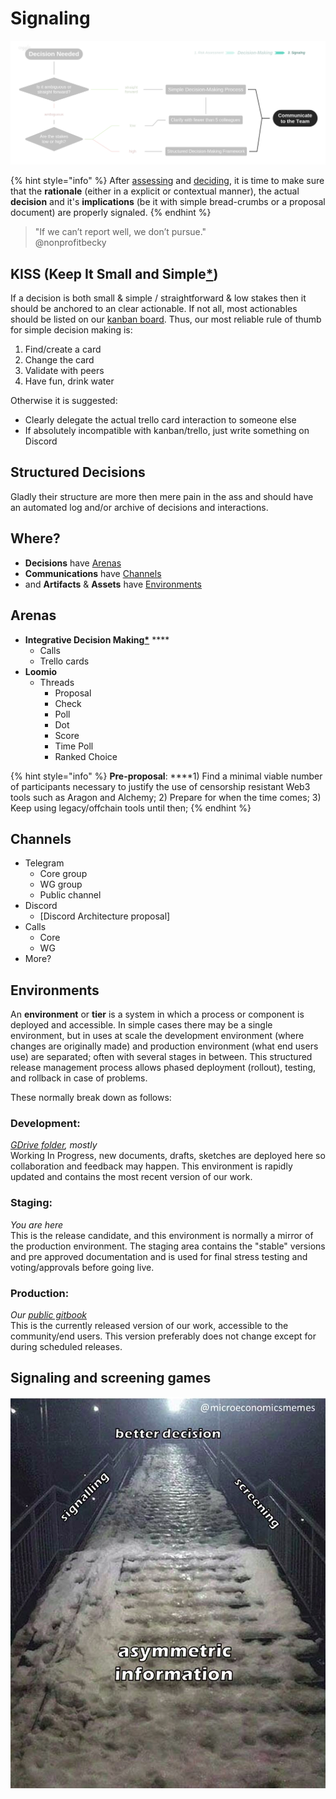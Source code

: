 # Signaling

![](../.gitbook/assets/decisions-3.png)

{% hint style="info" %}
After [assessing](risk-assessment.md) and [deciding](./), it is time to make sure that the **rationale** \(either in a explicit or contextual manner\), the actual **decision** and it's **implications** \(be it with simple bread-crumbs or a proposal document\) are properly signaled.
{% endhint %}

> "If we can’t report well, we don’t pursue."   
> @nonprofitbecky

## KISS \(Keep It Small and Simple[\*](https://www.interaction-design.org/literature/topics/keep-it-simple-stupid)\)

If a decision is both small & simple / straightforward & low stakes then it should be anchored to an clear actionable. If not all, most actionables should be listed on our [kanban board](https://trello.com/b/XrAjqdlO/dao-incubator). Thus, our most reliable rule of thumb for simple decision making is:

1. Find/create a card 
2. Change the card
3. Validate with peers
4. Have fun, drink water

 Otherwise it is suggested:

* Clearly delegate the actual trello card interaction to someone else
* If absolutely incompatible with kanban/trello, just write something on Discord

## Structured Decisions

Gladly their structure are more then mere pain in the ass and should have an automated log and/or archive of decisions and interactions. 

## Where?

* **Decisions** have [Arenas](signaling.md#arenas)
* **Communications** have [Channels](signaling.md#channels)
* and **Artifacts** & **Assets** have [Environments](signaling.md#environments)

## Arenas

* **Integrative Decision Making**[**\***](https://docs.google.com/document/d/11QyCfUZVveBDw2Mib8jFKiM-mBZHNbNAbaBve5EylGY/edit?usp=sharing) ****
  * Calls
  * Trello cards
* **Loomio**
  * Threads
    * Proposal
    * Check
    * Poll
    * Dot
    * Score
    * Time Poll
    * Ranked Choice

{% hint style="info" %}
**Pre-proposal**: ****1\) Find a minimal viable number of participants necessary to justify the use of censorship resistant Web3 tools such as Aragon and Alchemy; 2\) Prepare for when the time comes; 3\) Keep using legacy/offchain tools until then;
{% endhint %}

## Channels

* Telegram
  * Core group
  * WG group
  * Public channel
* Discord
  * \[Discord Architecture proposal\]
* Calls
  * Core 
  * WG
* More?

## Environments

An **environment** or **tier** is a system in which a process or component is deployed and accessible. In simple cases there may be a single environment, but in uses at scale the development environment \(where changes are originally made\) and production environment \(what end users use\) are separated; often with several stages in between. This structured release management process allows phased deployment \(rollout\), testing, and rollback in case of problems.

These normally break down as follows:

### **Development**: 

[_GDrive folder_](https://drive.google.com/drive/folders/11Dcr_kgeR_lPenmb1hdT72rbYvVMrqX7)_, mostly_  
Working In Progress, new documents, drafts, sketches are deployed here so collaboration and feedback may happen. This environment is rapidly updated and contains the most recent version of our work.

### **Staging**:

_You are here_  
This is the release candidate, and this environment is normally a mirror of the production environment. The staging area contains the "stable" versions and pre approved documentation and is used for final stress testing and voting/approvals before going live.

### **Production**: 

_Our_ [_public gitbook_](https://dao-incubator.gitbook.io/)  
This is the currently released version of our work, accessible to the community/end users. This version preferably does not change except for during scheduled releases.

## Signaling and screening games



![](../.gitbook/assets/image.png)

